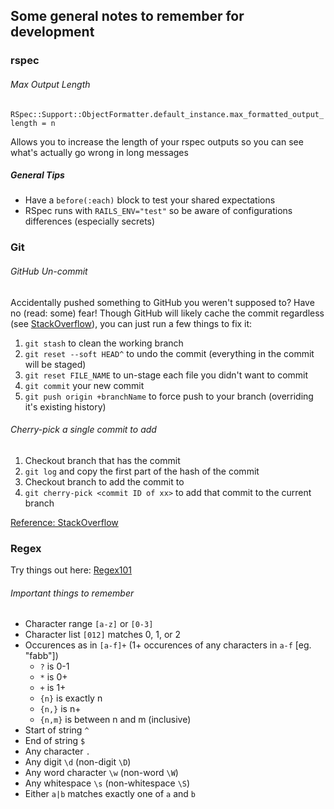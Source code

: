 ## Some general notes to remember for development

### rspec

###### Max Output Length
`RSpec::Support::ObjectFormatter.default_instance.max_formatted_output_length = n`

Allows you to increase the length of your rspec outputs so you can see what's actually go wrong in long messages

##### General Tips
- Have a `before(:each)` block to test your shared expectations
- RSpec runs with `RAILS_ENV="test"` so be aware of configurations differences (especially secrets)

### Git

###### GitHub Un-commit
Accidentally pushed something to GitHub you weren't supposed to? Have no (read: some) fear! Though GitHub will likely cache the commit regardless (see [StackOverflow](https://stackoverflow.com/questions/448919/how-can-i-remove-a-commit-on-github)), you can just run a few things to fix it:
1. `git stash` to clean the working branch
2. `git reset --soft HEAD^` to undo the commit (everything in the commit will be staged)
3. `git reset FILE_NAME` to un-stage each file you didn't want to commit
4. `git commit` your new commit
5. `git push origin +branchName` to force push to your branch (overriding it's existing history)

###### Cherry-pick a single commit to add
1. Checkout branch that has the commit
2. `git log` and copy the first part of the hash of the commit
3. Checkout branch to add the commit to
4. `git cherry-pick <commit ID of xx>` to add that commit to the current branch

  [Reference: StackOverflow](https://stackoverflow.com/questions/14635672/git-rebase-a-single-commit)

### Regex
Try things out here: [Regex101](https://regex101.com/)

###### Important things to remember
- Character range `[a-z]` or `[0-3]`
- Character list `[012]` matches 0, 1, or 2
- Occurences as in `[a-f]+` (1+ occurences of any characters in `a-f` [eg. "fabb"])
  - `?` is 0-1
  - `*` is 0+
  - `+` is 1+
  - `{n}` is exactly n
  - `{n,}` is n+
  - `{n,m}` is between n and m (inclusive)
- Start of string `^`
- End of string `$`
- Any character `.`
- Any digit `\d` (non-digit `\D`)
- Any word character `\w` (non-word `\W`)
- Any whitespace `\s` (non-whitespace `\S`)
- Either `a|b` matches exactly one of `a` and `b`
